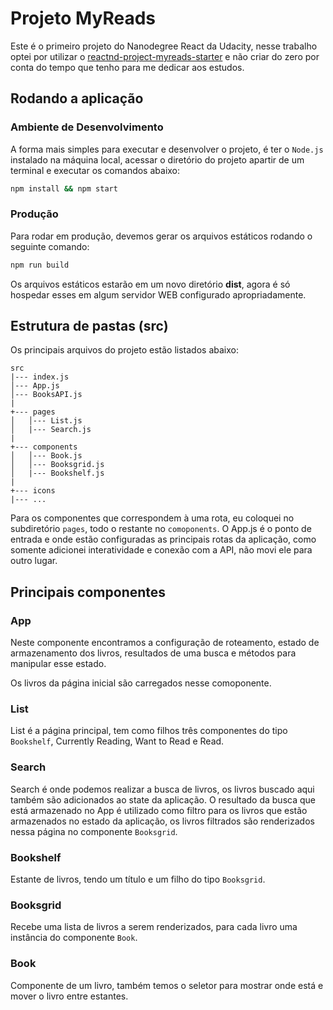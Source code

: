 # Projeto MyReads

Este é o primeiro projeto do Nanodegree React da Udacity, nesse trabalho optei por utilizar o [reactnd-project-myreads-starter](https://github.com/udacity/reactnd-project-myreads-starter) e não criar do zero por conta do tempo que tenho para me dedicar aos estudos.

## Rodando a aplicação

### Ambiente de Desenvolvimento

A forma mais simples para executar e desenvolver o projeto, é ter o `Node.js` instalado na máquina local, acessar o diretório do projeto apartir de um terminal e executar os comandos abaixo:

```bash
npm install && npm start
```

### Produção

Para rodar em produção, devemos gerar os arquivos estáticos rodando o seguinte comando:

```bash
npm run build
```

Os arquivos estáticos estarão em um novo diretório **dist**, agora é só hospedar esses em algum servidor WEB configurado apropriadamente.

## Estrutura de pastas (src)

Os principais arquivos do projeto estão listados abaixo:

```
src
|--- index.js
│--- App.js
│--- BooksAPI.js    
| 
+--- pages
│   │--- List.js
│   |--- Search.js
|
+--- components
│   │--- Book.js
│   │--- Booksgrid.js
│   |--- Bookshelf.js
|
+--- icons
|--- ...
```

Para os componentes que correspondem à uma rota, eu coloquei no subdiretório `pages`, todo o restante no `comoponents`. O App.js é o ponto de entrada e onde estão configuradas as principais rotas da aplicação, como somente adicionei interatividade e conexão com a API, não movi ele para outro lugar.

## Principais componentes

### App

Neste componente encontramos a configuração de roteamento, estado de armazenamento dos livros, resultados de uma busca e métodos para manipular esse estado.

Os livros da página inicial são carregados nesse comoponente.

### List

List é a página principal, tem como filhos três componentes do tipo `Bookshelf`, Currently Reading, Want to Read e Read.

### Search

Search é onde podemos realizar a busca de livros, os livros buscado aqui também são adicionados ao state da aplicação. O resultado da busca que está armazenado no App é utilizado como filtro para os livros que estão armazenados no estado da aplicação, os livros filtrados são renderizados nessa página no componente `Booksgrid`.

### Bookshelf

Estante de livros, tendo um título e um filho do tipo `Booksgrid`.

### Booksgrid

Recebe uma lista de livros a serem renderizados, para cada livro uma instância do componente `Book`.

### Book

Componente de um livro, também temos o seletor para mostrar onde está e mover o livro entre estantes.
